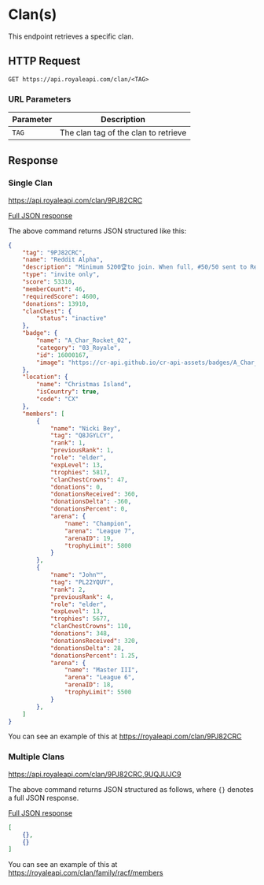 # Clan(s)

This endpoint retrieves a specific clan.

## HTTP Request

`GET https://api.royaleapi.com/clan/<TAG>`

### URL Parameters

Parameter | Description
--- | ---
`TAG` | The clan tag of the clan to retrieve

## Response

### Single Clan

https://api.royaleapi.com/clan/9PJ82CRC

<a href="/json/clan_9PJ82CRC.json">Full JSON response</a>

The above command returns JSON structured like this:

```json
{
    "tag": "9PJ82CRC",
    "name": "Reddit Alpha",
    "description": "Minimum 5200🏆to join. When full, #50/50 sent to Reddit Bravo #2U2GGQJ 🚀https://discord.gg/RACF 🚀https://twitch.tv/woody",
    "type": "invite only",
    "score": 53310,
    "memberCount": 46,
    "requiredScore": 4600,
    "donations": 13910,
    "clanChest": {
        "status": "inactive"
    },
    "badge": {
        "name": "A_Char_Rocket_02",
        "category": "03_Royale",
        "id": 16000167,
        "image": "https://cr-api.github.io/cr-api-assets/badges/A_Char_Rocket_02.png"
    },
    "location": {
        "name": "Christmas Island",
        "isCountry": true,
        "code": "CX"
    },
    "members": [
        {
            "name": "Nicki Bey",
            "tag": "Q8JGYLCY",
            "rank": 1,
            "previousRank": 1,
            "role": "elder",
            "expLevel": 13,
            "trophies": 5817,
            "clanChestCrowns": 47,
            "donations": 0,
            "donationsReceived": 360,
            "donationsDelta": -360,
            "donationsPercent": 0,
            "arena": {
                "name": "Champion",
                "arena": "League 7",
                "arenaID": 19,
                "trophyLimit": 5800
            }
        },
        {
            "name": "John™",
            "tag": "PL22YQUY",
            "rank": 2,
            "previousRank": 4,
            "role": "elder",
            "expLevel": 13,
            "trophies": 5677,
            "clanChestCrowns": 110,
            "donations": 348,
            "donationsReceived": 320,
            "donationsDelta": 28,
            "donationsPercent": 1.25,
            "arena": {
                "name": "Master III",
                "arena": "League 6",
                "arenaID": 18,
                "trophyLimit": 5500
            }
        },
    ]
}
```

You can see an example of this at https://royaleapi.com/clan/9PJ82CRC

### Multiple Clans

https://api.royaleapi.com/clan/9PJ82CRC,9UQJUJC9

The above command returns JSON structured as follows, where `{}` denotes a full JSON response.

<a href="/json/clan_9PJ82CRC,9UQJUJC9.json">Full JSON response</a>

```json
[
    {},
    {}
]
```

You can see an example of this at https://royaleapi.com/clan/family/racf/members
